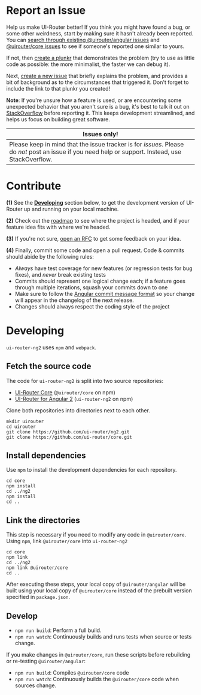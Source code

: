 
# Report an Issue

Help us make UI-Router better! If you think you might have found a bug, or some other weirdness, start by making sure
it hasn't already been reported. You can [search through existing @uirouter/angular issues](https://github.com/ui-router/ng2?search?q=wat%3F&type=Issues) and [@uirouter/core issues](https://github.com/ui-router/core?search?q=wat%3F&type=Issues)
to see if someone's reported one similar to yours.

If not, then [create a plunkr](http://bit.ly/UIR-Plunk) that demonstrates the problem (try to use as little code
as possible: the more minimalist, the faster we can debug it).

Next, [create a new issue](https://github.com/ui-router/ng2/issues/new) that briefly explains the problem,
and provides a bit of background as to the circumstances that triggered it. Don't forget to include the link to
that plunkr you created!

**Note**: If you're unsure how a feature is used, or are encountering some unexpected behavior that you aren't sure
is a bug, it's best to talk it out on
[StackOverflow](http://stackoverflow.com/questions/ask?tags=angular2,@uirouter/angular) before reporting it. This
keeps development streamlined, and helps us focus on building great software.


Issues only! |
-------------|
Please keep in mind that the issue tracker is for *issues*. Please do *not* post an issue if you need help or support. Instead, use StackOverflow. |

# Contribute

**(1)** See the **[Developing](#developing)** section below, to get the development version of UI-Router up and running on your local machine.

**(2)** Check out the [roadmap](https://github.com/ui-router/ng2/milestones) to see where the project is headed, and if your feature idea fits with where we're headed.

**(3)** If you're not sure, [open an RFC](https://github.com/ui-router/ng2/issues/new?title=RFC:%20My%20idea) to get some feedback on your idea.

**(4)** Finally, commit some code and open a pull request. Code & commits should abide by the following rules:

- *Always* have test coverage for new features (or regression tests for bug fixes), and *never* break existing tests
- Commits should represent one logical change each; if a feature goes through multiple iterations, squash your commits down to one
- Make sure to follow the [Angular commit message format](https://github.com/angular/angular.js/blob/master/CONTRIBUTING.md#commit-message-format) so your change will appear in the changelog of the next release.
- Changes should always respect the coding style of the project



# Developing

`ui-router-ng2` uses <code>npm</code> and <code>webpack</code>.

## Fetch the source code

The code for `ui-router-ng2` is split into two source repositories:

* [UI-Router Core](https://github.com/ui-router/core) (`@uirouter/core` on npm)
* [UI-Router for Angular 2](https://github.com/ui-router/ng2) (`ui-router-ng2` on npm)

Clone both repositories into directories next to each other.

```
mkdir uirouter
cd uirouter
git clone https://github.com/ui-router/ng2.git
git clone https://github.com/ui-router/core.git
```

## Install dependencies

Use `npm` to install the development dependencies for each repository.

```
cd core
npm install
cd ../ng2
npm install
cd ..
```

## Link the directories

This step is necessary if you need to modify any code in `@uirouter/core`.
Using `npm`, link `@uirouter/core` into `ui-router-ng2`

```
cd core
npm link
cd ../ng2
npm link @uirouter/core
cd ..
```

After executing these steps, your local copy of `@uirouter/angular` will be built using your local copy of `@uirouter/core`
instead of the prebuilt version specified in `package.json`.

## Develop

* `npm run build`: Perform a full build.
* `npm run watch`: Continuously builds and runs tests when source or tests change.

If you make changes in `@uirouter/core`, run these scripts before rebuilding or re-testing `@uirouter/angular`:

* `npm run build`: Compiles `@uirouter/core` code
* `npm run watch`: Continuously builds the `@uirouter/core` code when sources change.

